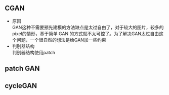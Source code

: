 ## CGAN  
- 原因  
 GAN这种不需要预先建模的方法缺点是太过自由了，对于较大的图片，较多的 pixel的情形，基于简单 GAN 的方式就不太可控了。为了解决GAN太过自由这个问题，一个很自然的想法是给GAN加一些约束   
 - 判别器结构  
   判别器结构使用patch  
## patch GAN
## cycleGAN

<!--stackedit_data:
eyJoaXN0b3J5IjpbMTc5NDMxNjcyNCwxMTkzODk1MDUwLC0xMT
kzNTE0NTg3LDk1NjY3MDAwN119
-->